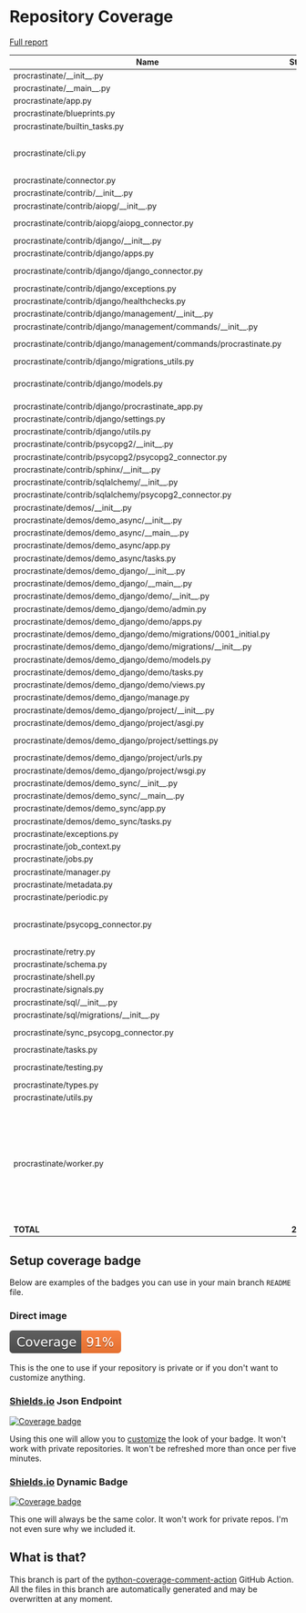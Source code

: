 # Repository Coverage

[Full report](https://htmlpreview.github.io/?https://github.com/ticosax/procrastinate/blob/python-coverage-comment-action-data/htmlcov/index.html)

| Name                                                              |    Stmts |     Miss |   Branch |   BrPart |   Cover |   Missing |
|------------------------------------------------------------------ | -------: | -------: | -------: | -------: | ------: | --------: |
| procrastinate/\_\_init\_\_.py                                     |       19 |        0 |        0 |        0 |    100% |           |
| procrastinate/\_\_main\_\_.py                                     |        6 |        0 |        2 |        0 |    100% |           |
| procrastinate/app.py                                              |      104 |        0 |        2 |        0 |    100% |           |
| procrastinate/blueprints.py                                       |       68 |        0 |       14 |        0 |    100% |           |
| procrastinate/builtin\_tasks.py                                   |        6 |        0 |        0 |        0 |    100% |           |
| procrastinate/cli.py                                              |      223 |        4 |       34 |        3 |     97% |50, 137, 141, 679 |
| procrastinate/connector.py                                        |       43 |        0 |        0 |        0 |    100% |           |
| procrastinate/contrib/\_\_init\_\_.py                             |        0 |        0 |        0 |        0 |    100% |           |
| procrastinate/contrib/aiopg/\_\_init\_\_.py                       |        3 |        0 |        0 |        0 |    100% |           |
| procrastinate/contrib/aiopg/aiopg\_connector.py                   |      150 |        2 |       32 |        1 |     98% |   203-204 |
| procrastinate/contrib/django/\_\_init\_\_.py                      |        4 |        0 |        0 |        0 |    100% |           |
| procrastinate/contrib/django/apps.py                              |       29 |        1 |        6 |        0 |     97% |        24 |
| procrastinate/contrib/django/django\_connector.py                 |       84 |        4 |       12 |        1 |     95% | 27-30, 38 |
| procrastinate/contrib/django/exceptions.py                        |        6 |        0 |        0 |        0 |    100% |           |
| procrastinate/contrib/django/healthchecks.py                      |       32 |        0 |        2 |        0 |    100% |           |
| procrastinate/contrib/django/management/\_\_init\_\_.py           |        0 |        0 |        0 |        0 |    100% |           |
| procrastinate/contrib/django/management/commands/\_\_init\_\_.py  |        0 |        0 |        0 |        0 |    100% |           |
| procrastinate/contrib/django/management/commands/procrastinate.py |       23 |        1 |        4 |        2 |     89% |29, 34->38 |
| procrastinate/contrib/django/migrations\_utils.py                 |       11 |        0 |        0 |        0 |    100% |           |
| procrastinate/contrib/django/models.py                            |       69 |        3 |        6 |        1 |     95% |33, 107, 135 |
| procrastinate/contrib/django/procrastinate\_app.py                |       21 |        1 |        2 |        0 |     96% |        58 |
| procrastinate/contrib/django/settings.py                          |       18 |        0 |        0 |        0 |    100% |           |
| procrastinate/contrib/django/utils.py                             |       16 |        0 |        0 |        0 |    100% |           |
| procrastinate/contrib/psycopg2/\_\_init\_\_.py                    |        3 |        0 |        0 |        0 |    100% |           |
| procrastinate/contrib/psycopg2/psycopg2\_connector.py             |      103 |        1 |        8 |        0 |     99% |        27 |
| procrastinate/contrib/sphinx/\_\_init\_\_.py                      |       16 |        0 |        0 |        0 |    100% |           |
| procrastinate/contrib/sqlalchemy/\_\_init\_\_.py                  |        3 |        0 |        0 |        0 |    100% |           |
| procrastinate/contrib/sqlalchemy/psycopg2\_connector.py           |       79 |        1 |       10 |        0 |     99% |       110 |
| procrastinate/demos/\_\_init\_\_.py                               |        0 |        0 |        0 |        0 |    100% |           |
| procrastinate/demos/demo\_async/\_\_init\_\_.py                   |        0 |        0 |        0 |        0 |    100% |           |
| procrastinate/demos/demo\_async/\_\_main\_\_.py                   |       30 |       30 |        6 |        0 |      0% |      1-40 |
| procrastinate/demos/demo\_async/app.py                            |        3 |        0 |        0 |        0 |    100% |           |
| procrastinate/demos/demo\_async/tasks.py                          |        8 |        2 |        0 |        0 |     75% |     9, 15 |
| procrastinate/demos/demo\_django/\_\_init\_\_.py                  |        0 |        0 |        0 |        0 |    100% |           |
| procrastinate/demos/demo\_django/\_\_main\_\_.py                  |        4 |        4 |        2 |        0 |      0% |       1-6 |
| procrastinate/demos/demo\_django/demo/\_\_init\_\_.py             |        0 |        0 |        0 |        0 |    100% |           |
| procrastinate/demos/demo\_django/demo/admin.py                    |        4 |        4 |        0 |        0 |      0% |       1-7 |
| procrastinate/demos/demo\_django/demo/apps.py                     |        4 |        4 |        0 |        0 |      0% |       1-7 |
| procrastinate/demos/demo\_django/demo/migrations/0001\_initial.py |        6 |        6 |        0 |        0 |      0% |      2-12 |
| procrastinate/demos/demo\_django/demo/migrations/\_\_init\_\_.py  |        0 |        0 |        0 |        0 |    100% |           |
| procrastinate/demos/demo\_django/demo/models.py                   |        8 |        8 |        0 |        0 |      0% |      1-12 |
| procrastinate/demos/demo\_django/demo/tasks.py                    |       18 |       18 |        0 |        0 |      0% |      1-34 |
| procrastinate/demos/demo\_django/demo/views.py                    |       13 |       13 |        0 |        0 |      0% |      1-20 |
| procrastinate/demos/demo\_django/manage.py                        |       12 |       12 |        2 |        0 |      0% |      4-27 |
| procrastinate/demos/demo\_django/project/\_\_init\_\_.py          |        0 |        0 |        0 |        0 |    100% |           |
| procrastinate/demos/demo\_django/project/asgi.py                  |        5 |        5 |        0 |        0 |      0% |     10-20 |
| procrastinate/demos/demo\_django/project/settings.py              |       30 |       30 |        4 |        0 |      0% |    13-181 |
| procrastinate/demos/demo\_django/project/urls.py                  |        6 |        6 |        0 |        0 |      0% |     18-26 |
| procrastinate/demos/demo\_django/project/wsgi.py                  |        5 |        5 |        0 |        0 |      0% |     10-20 |
| procrastinate/demos/demo\_sync/\_\_init\_\_.py                    |        0 |        0 |        0 |        0 |    100% |           |
| procrastinate/demos/demo\_sync/\_\_main\_\_.py                    |       27 |       27 |        6 |        0 |      0% |      1-35 |
| procrastinate/demos/demo\_sync/app.py                             |        3 |        3 |        0 |        0 |      0% |       1-5 |
| procrastinate/demos/demo\_sync/tasks.py                           |        8 |        8 |        0 |        0 |      0% |      1-13 |
| procrastinate/exceptions.py                                       |       31 |        0 |        2 |        0 |    100% |           |
| procrastinate/job\_context.py                                     |       43 |        1 |        2 |        0 |     98% |        84 |
| procrastinate/jobs.py                                             |       92 |        0 |        4 |        0 |    100% |           |
| procrastinate/manager.py                                          |      144 |        0 |       24 |        0 |    100% |           |
| procrastinate/metadata.py                                         |        6 |        0 |        0 |        0 |    100% |           |
| procrastinate/periodic.py                                         |      105 |        0 |       20 |        0 |    100% |           |
| procrastinate/psycopg\_connector.py                               |      109 |        5 |       26 |        3 |     94% |135-137, 212, 284 |
| procrastinate/retry.py                                            |       66 |        0 |       18 |        1 |     99% |    77->80 |
| procrastinate/schema.py                                           |       25 |        0 |        0 |        0 |    100% |           |
| procrastinate/shell.py                                            |       61 |        3 |       12 |        0 |     96% |     45-47 |
| procrastinate/signals.py                                          |       49 |        3 |       10 |        1 |     93% |     30-35 |
| procrastinate/sql/\_\_init\_\_.py                                 |       21 |        0 |        0 |        0 |    100% |           |
| procrastinate/sql/migrations/\_\_init\_\_.py                      |        0 |        0 |        0 |        0 |    100% |           |
| procrastinate/sync\_psycopg\_connector.py                         |       82 |        2 |       14 |        2 |     96% |  144, 169 |
| procrastinate/tasks.py                                            |       71 |        0 |        8 |        0 |    100% |           |
| procrastinate/testing.py                                          |      202 |        0 |       52 |        1 |     99% |  414->413 |
| procrastinate/types.py                                            |       13 |        0 |        0 |        0 |    100% |           |
| procrastinate/utils.py                                            |      165 |        0 |       36 |        0 |    100% |           |
| procrastinate/worker.py                                           |      252 |        7 |       72 |        7 |     96% |72, 86, 195->198, 405->exit, 426-427, 431-432, 448->447, 465 |
|                                                         **TOTAL** | **2870** |  **224** |  **454** |   **23** | **92%** |           |


## Setup coverage badge

Below are examples of the badges you can use in your main branch `README` file.

### Direct image

[![Coverage badge](https://raw.githubusercontent.com/ticosax/procrastinate/python-coverage-comment-action-data/badge.svg)](https://htmlpreview.github.io/?https://github.com/ticosax/procrastinate/blob/python-coverage-comment-action-data/htmlcov/index.html)

This is the one to use if your repository is private or if you don't want to customize anything.

### [Shields.io](https://shields.io) Json Endpoint

[![Coverage badge](https://img.shields.io/endpoint?url=https://raw.githubusercontent.com/ticosax/procrastinate/python-coverage-comment-action-data/endpoint.json)](https://htmlpreview.github.io/?https://github.com/ticosax/procrastinate/blob/python-coverage-comment-action-data/htmlcov/index.html)

Using this one will allow you to [customize](https://shields.io/endpoint) the look of your badge.
It won't work with private repositories. It won't be refreshed more than once per five minutes.

### [Shields.io](https://shields.io) Dynamic Badge

[![Coverage badge](https://img.shields.io/badge/dynamic/json?color=brightgreen&label=coverage&query=%24.message&url=https%3A%2F%2Fraw.githubusercontent.com%2Fticosax%2Fprocrastinate%2Fpython-coverage-comment-action-data%2Fendpoint.json)](https://htmlpreview.github.io/?https://github.com/ticosax/procrastinate/blob/python-coverage-comment-action-data/htmlcov/index.html)

This one will always be the same color. It won't work for private repos. I'm not even sure why we included it.

## What is that?

This branch is part of the
[python-coverage-comment-action](https://github.com/marketplace/actions/python-coverage-comment)
GitHub Action. All the files in this branch are automatically generated and may be
overwritten at any moment.